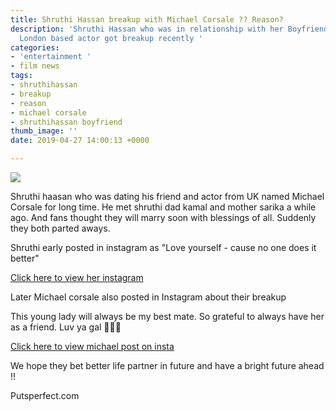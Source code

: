 ```yaml
---
title: Shruthi Hassan breakup with Michael Corsale ?? Reason?
description: 'Shruthi Hassan who was in relationship with her Boyfriend Michael Corsale
  London based actor got breakup recently '
categories:
- 'entertainment '
- film news
tags:
- shruthihassan
- breakup
- reason
- michael corsale
- shruthihassan boyfriend
thumb_image: ''
date: 2019-04-27 14:00:13 +0000

---
```

![](https://res.cloudinary.com/bittu/image/upload/v1556374335/tarasblog/Shruti-Haasan--Michael-Corsale.jpg)

Shruthi haasan who was dating his friend and actor from UK named Michael Corsale for long time. He met shruthi dad kamal and mother sarika a while ago. And fans thought they will marry soon with blessings of all. Suddenly they both parted aways.

Shruthi early posted in instagram as "Love yourself - cause no one does it better"

[Click here to view her instagram](https://www.instagram.com/p/Bwm0bfOhQao/?utm_source=ig_web_options_share_sheet "Shruthi Hassan's Insta") 

Later Michael corsale also posted in Instagram about their breakup

This young lady will always be my best mate. So grateful to always have her as a friend. Luv ya gal 🙏🏽💙

[Click here to view michael post on insta](https://www.instagram.com/p/Bws8P5gnqPh/?utm_source=ig_web_options_share_sheet " michael post on insta")

We hope they bet better life partner in future and have a bright future ahead !!

Putsperfect.com